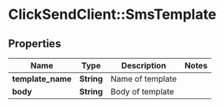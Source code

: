 # ClickSendClient::SmsTemplate

## Properties
Name | Type | Description | Notes
------------ | ------------- | ------------- | -------------
**template_name** | **String** | Name of template | 
**body** | **String** | Body of template | 


